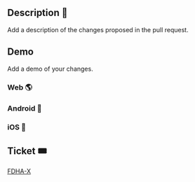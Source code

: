 ## Description 📝

Add a description of the changes proposed in the pull request.

## Demo

Add a demo of your changes.

### Web :earth_americas:

### Android :robot:

### iOS 🍎

## Ticket 🎟️

[FDHA-X](https://faeththerapeutics.atlassian.net/browse/FDHA-X)
